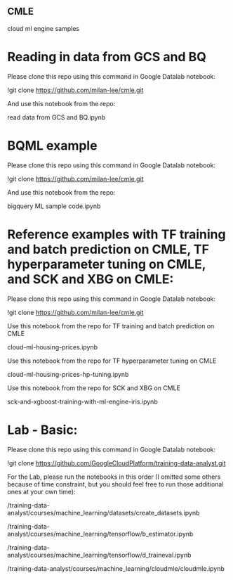 ## CMLE
cloud ml engine samples


# Reading in data from GCS and BQ

Please clone this repo using this command in Google Datalab notebook:

!git clone https://github.com/milan-lee/cmle.git

And use this notebook from the repo:

read data from GCS and BQ.ipynb


# BQML example

Please clone this repo using this command in Google Datalab notebook:

!git clone https://github.com/milan-lee/cmle.git

And use this notebook from the repo:

bigquery ML sample code.ipynb


# Reference examples with TF training and batch prediction on CMLE, TF hyperparameter tuning on CMLE, and SCK and XBG on CMLE:

Please clone this repo using this command in Google Datalab notebook:

!git clone https://github.com/milan-lee/cmle.git

Use this notebook from the repo for TF training and batch prediction on CMLE

cloud-ml-housing-prices.ipynb

Use this notebook from the repo for TF hyperparameter tuning on CMLE

cloud-ml-housing-prices-hp-tuning.ipynb

Use this notebook from the repo for SCK and XBG on CMLE

sck-and-xgboost-training-with-ml-engine-iris.ipynb


# Lab - Basic:
Please clone this repo using this command in Google Datalab notebook:

!git clone https://github.com/GoogleCloudPlatform/training-data-analyst.git

For the Lab, please run the notebooks in this order (I omitted some others because of time constraint, but you should feel free to run those additional ones at your own time):

/training-data-analyst/courses/machine_learning/datasets/create_datasets.ipynb

/training-data-analyst/courses/machine_learning/tensorflow/b_estimator.ipynb

/training-data-analyst/courses/machine_learning/tensorflow/d_traineval.ipynb

/training-data-analyst/courses/machine_learning/cloudmle/cloudmle.ipynb


